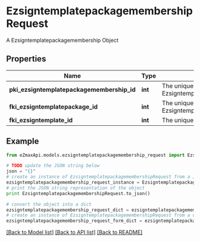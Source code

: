 # EzsigntemplatepackagemembershipRequest

A Ezsigntemplatepackagemembership Object

## Properties
Name | Type | Description | Notes
------------ | ------------- | ------------- | -------------
**pki_ezsigntemplatepackagemembership_id** | **int** | The unique ID of the Ezsigntemplatepackagemembership | [optional] 
**fki_ezsigntemplatepackage_id** | **int** | The unique ID of the Ezsigntemplatepackage | 
**fki_ezsigntemplate_id** | **int** | The unique ID of the Ezsigntemplate | 

## Example

```python
from eZmaxApi.models.ezsigntemplatepackagemembership_request import EzsigntemplatepackagemembershipRequest

# TODO update the JSON string below
json = "{}"
# create an instance of EzsigntemplatepackagemembershipRequest from a JSON string
ezsigntemplatepackagemembership_request_instance = EzsigntemplatepackagemembershipRequest.from_json(json)
# print the JSON string representation of the object
print EzsigntemplatepackagemembershipRequest.to_json()

# convert the object into a dict
ezsigntemplatepackagemembership_request_dict = ezsigntemplatepackagemembership_request_instance.to_dict()
# create an instance of EzsigntemplatepackagemembershipRequest from a dict
ezsigntemplatepackagemembership_request_form_dict = ezsigntemplatepackagemembership_request.from_dict(ezsigntemplatepackagemembership_request_dict)
```
[[Back to Model list]](../README.md#documentation-for-models) [[Back to API list]](../README.md#documentation-for-api-endpoints) [[Back to README]](../README.md)


